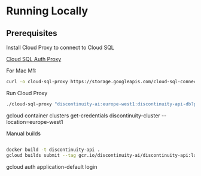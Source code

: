 # Running Locally

## Prerequisites

Install Cloud Proxy to connect to Cloud SQL

[Cloud SQL Auth Proxy](https://cloud.google.com/sql/docs/mysql/sql-proxy)

For Mac M1:

```bash
curl -o cloud-sql-proxy https://storage.googleapis.com/cloud-sql-connectors/cloud-sql-proxy/v2.6.1/cloud-sql-proxy.darwin.arm64

```

Run Cloud Proxy

```bash
./cloud-sql-proxy "discontinuity-ai:europe-west1:discontinuity-api-db?port=5432"
```
gcloud container clusters get-credentials discontinuity-cluster --location=europe-west1



Manual builds

```bash

docker build -t discontinuity-api .
gcloud builds submit --tag gcr.io/discontinuity-ai/discontinuity-api:latest

```



gcloud auth application-default login